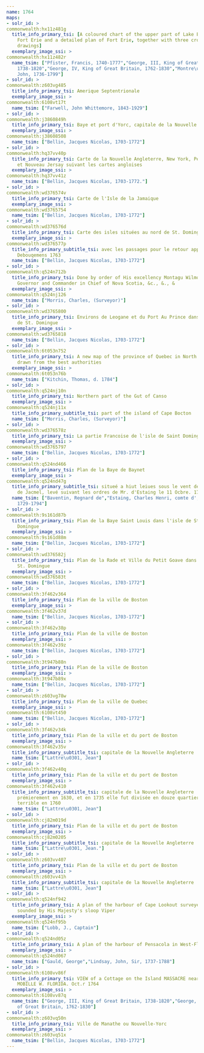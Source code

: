 ```yaml
---
name: 1764
maps:
- solr_id: > 
commonwealth:hx11z481g
  title_info_primary_tsi: [A coloured chart of the upper part of Lake Erie at
    Fort Erie and a detailed plan of Fort Erie, together with three cross sectional
    drawings]
  exemplary_image_ssi: > 
commonwealth:hx11z482r
  name_tsim: ["Pfister, Francis, 1740-1777","George, III, King of Great Britain,
    1738-1820","George, IV, King of Great Britain, 1762-1830","Montre\u0301sor,
    John, 1736-1799"]
- solr_id: > 
commonwealth:z603vg485
  title_info_primary_tsi: Amerique Septentrionale
  exemplary_image_ssi: > 
commonwealth:6108vt17t
  name_tsim: ["Farwell, John Whittemore, 1843-1929"]
- solr_id: > 
commonwealth:j3860849h
  title_info_primary_tsi: Baye et port d'Yorc, capitale de la Nouvelle Yorc
  exemplary_image_ssi: > 
commonwealth:j38608508
  name_tsim: ["Bellin, Jacques Nicolas, 1703-1772"]
- solr_id: > 
commonwealth:hq37vv40p
  title_info_primary_tsi: Carte de la Nouvelle Angleterre, New York, Pensilvanie
    et Nouveau Jersay suivant les cartes angloises
  exemplary_image_ssi: > 
commonwealth:hq37vv41z
  name_tsim: ["Bellin, Jacques Nicolas, 1703-1772."]
- solr_id: > 
commonwealth:wd376574v
  title_info_primary_tsi: Carte de l'Isle de la Jamaique
  exemplary_image_ssi: > 
commonwealth:wd3765754
  name_tsim: ["Bellin, Jacques Nicolas, 1703-1772"]
- solr_id: > 
commonwealth:wd376576d
  title_info_primary_tsi: Carte des isles situées au nord de St. Domingue
  exemplary_image_ssi: > 
commonwealth:wd376577p
  title_info_primary_subtitle_tsi: avec les passages pour le retour appellés
    Debouqemens 1763
  name_tsim: ["Bellin, Jacques Nicolas, 1703-1772"]
- solr_id: > 
commonwealth:q524n712b
  title_info_primary_tsi: Done by order of His excellency Montagu Wilmot, Esq.
    Governor and Commander in Chief of Nova Scotia, &c., &., &
  exemplary_image_ssi: > 
commonwealth:q524nj126
  name_tsim: ["Morris, Charles, (Surveyor)"]
- solr_id: > 
commonwealth:wd3765800
  title_info_primary_tsi: Environs de Leogane et du Port Au Prince dans l'Isle
    de St. Domingue
  exemplary_image_ssi: > 
commonwealth:wd3765818
  name_tsim: ["Bellin, Jacques Nicolas, 1703-1772"]
- solr_id: > 
commonwealth:6t053n752
  title_info_primary_tsi: A new map of the province of Quebec in North America,
    drawn from the best authorities
  exemplary_image_ssi: > 
commonwealth:6t053n76b
  name_tsim: ["Kitchin, Thomas, d. 1784"]
- solr_id: > 
commonwealth:q524nj10n
  title_info_primary_tsi: Northern part of the Gut of Canso
  exemplary_image_ssi: > 
commonwealth:q524nj11x
  title_info_primary_subtitle_tsi: part of the island of Cape Bocton
  name_tsim: ["Morris, Charles, (Surveyor)"]
- solr_id: > 
commonwealth:wd376578z
  title_info_primary_tsi: La partie Francoise de l'isle de Saint Domingue
  exemplary_image_ssi: > 
commonwealth:wd3765797
  name_tsim: ["Bellin, Jacques Nicolas, 1703-1772"]
- solr_id: > 
commonwealth:q524nd466
  title_info_primary_tsi: Plan de la Baye de Baynet
  exemplary_image_ssi: > 
commonwealth:q524nd47g
  title_info_primary_subtitle_tsi: situeé a hiut leiues sous le vent de celle
    de Jacmel, levé suivant les ordres de Mr. d'Estaing le 11 Ocbre. 1764
  name_tsim: ["Baventin, Regnard de","Estaing, Charles Henri, comte d',
    1729-1794"]
- solr_id: > 
commonwealth:9s161d87b
  title_info_primary_tsi: Plan de la Baye Saint Louis dans l'isle de St.
    Domingue
  exemplary_image_ssi: > 
commonwealth:9s161d88m
  name_tsim: ["Bellin, Jacques Nicolas, 1703-1772"]
- solr_id: > 
commonwealth:wd376582j
  title_info_primary_tsi: Plan de la Rade et Ville du Petit Goave dans i'Isle de
    St. Domingue
  exemplary_image_ssi: > 
commonwealth:wd376583t
  name_tsim: ["Bellin, Jacques Nicolas, 1703-1772"]
- solr_id: > 
commonwealth:3f462v364
  title_info_primary_tsi: Plan de la ville de Boston
  exemplary_image_ssi: > 
commonwealth:3f462v37d
  name_tsim: ["Bellin, Jacques Nicolas, 1703-1772"]
- solr_id: > 
commonwealth:3f462v38p
  title_info_primary_tsi: Plan de la ville de Boston
  exemplary_image_ssi: > 
commonwealth:3f462v39z
  name_tsim: ["Bellin, Jacques Nicolas, 1703-1772"]
- solr_id: > 
commonwealth:3t947b88n
  title_info_primary_tsi: Plan de la ville de Boston
  exemplary_image_ssi: > 
commonwealth:3t947b89x
  name_tsim: ["Bellin, Jacques Nicolas, 1703-1772"]
- solr_id: > 
commonwealth:z603vg78w
  title_info_primary_tsi: Plan de la ville de Quebec
  exemplary_image_ssi: > 
commonwealth:6108vt450
  name_tsim: ["Bellin, Jacques Nicolas, 1703-1772"]
- solr_id: > 
commonwealth:3f462v34k
  title_info_primary_tsi: Plan de la ville et du port de Boston
  exemplary_image_ssi: > 
commonwealth:3f462v35v
  title_info_primary_subtitle_tsi: capitale de la Nouvelle Angleterre
  name_tsim: ["Lattre\u0301, Jean"]
- solr_id: > 
commonwealth:3f462v40q
  title_info_primary_tsi: Plan de la ville et du port de Boston
  exemplary_image_ssi: > 
commonwealth:3f462v410
  title_info_primary_subtitle_tsi: capitale de la Nouvelle Angleterre : erigée
    prémierement en 1630, et en 1735 elle fut divisée en douze quartiers ...
    terrible en 1760
  name_tsim: ["Lattre\u0301, Jean"]
- solr_id: > 
commonwealth:cj82m019d
  title_info_primary_tsi: Plan de la ville et du port de Boston
  exemplary_image_ssi: > 
commonwealth:cj82m0205
  title_info_primary_subtitle_tsi: capitale de la Nouvelle Angleterre
  name_tsim: ["Lattre\u0301, Jean."]
- solr_id: > 
commonwealth:z603vv407
  title_info_primary_tsi: Plan de la ville et du port de Boston
  exemplary_image_ssi: > 
commonwealth:z603vv41h
  title_info_primary_subtitle_tsi: capitale de la Nouvelle Angleterre
  name_tsim: ["Lattre\u0301, Jean"]
- solr_id: > 
commonwealth:q524nf942
  title_info_primary_tsi: A plan of the harbour of Cape Lookout surveyed and
    sounded by His Majesty's sloop Viper
  exemplary_image_ssi: > 
commonwealth:q524nf95b
  name_tsim: ["Lobb, J., Captain"]
- solr_id: > 
commonwealth:q524nd05z
  title_info_primary_tsi: A plan of the harbour of Pensacola in West-Florida
  exemplary_image_ssi: > 
commonwealth:q524nd067
  name_tsim: ["Gauld, George","Lindsay, John, Sir, 1737-1788"]
- solr_id: > 
commonwealth:6108vv86f
  title_info_primary_tsi: VIEW of a Cottage on the Island MASSACRE near the
    MOBILLE W. FLORIDA. Oct.r 1764
  exemplary_image_ssi: > 
commonwealth:6108vv87q
  name_tsim: ["George, III, King of Great Britain, 1738-1820","George, IV, King
    of Great Britain, 1762-1830"]
- solr_id: > 
commonwealth:z603vq50n
  title_info_primary_tsi: Ville de Manathe ou Nouvelle-Yorc
  exemplary_image_ssi: > 
commonwealth:z603vq51x
  name_tsim: ["Bellin, Jacques Nicolas, 1703-1772"]
---
```


